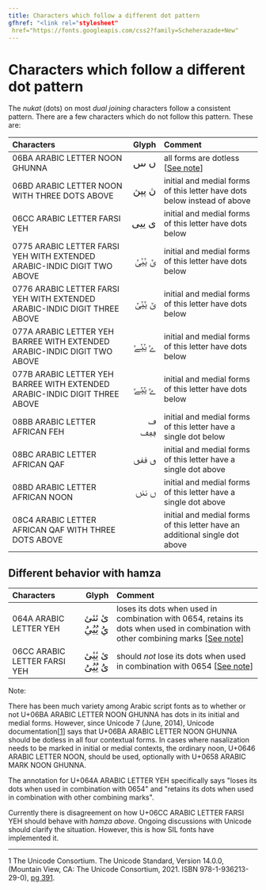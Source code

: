 ```yaml
---
title: Characters which follow a different dot pattern
gfhref: "<link rel="stylesheet"
 href="https://fonts.googleapis.com/css2?family=Scheherazade+New"
---
```


# Characters which follow a different dot pattern

The _nukat_ (dots) on most _dual joining_ characters follow a consistent pattern. There are a few characters which do not follow this pattern. These are:

Characters | Glyph | Comment
:---------- | ----:  | :-------
06BA ARABIC LETTER NOON GHUNNA | <span dir="rtl" style="font-family: Scheherazade New; font-size: 20px;">&#x06ba; &#x06ba;&#x06ba;&#x06ba;</span> | all forms are dotless [[See note](\*)] |
06BD ARABIC LETTER NOON WITH THREE DOTS ABOVE | <span dir="rtl" style="font-family: Scheherazade New; font-size: 20px;">&#x06bd;&#x0020;&#x06bd;&#x06bd;&#x06bd;</span> | initial and medial forms of this letter have dots below instead of above
06CC ARABIC LETTER FARSI YEH | <span dir="rtl" style="font-family: Scheherazade New; font-size: 20px;">&#x06cc;&#x0020;&#x06cc;&#x06cc;&#x06cc;</span> | initial and medial forms of this letter have dots below
0775 ARABIC LETTER FARSI YEH WITH EXTENDED ARABIC-INDIC DIGIT TWO ABOVE | <span dir="rtl" style="font-family: Scheherazade New; font-size: 20px;">&#x0775;&#x0020;&#x0775;&#x0775;&#x0775;</span> | initial and medial forms of this letter have dots below
0776 ARABIC LETTER FARSI YEH WITH EXTENDED ARABIC-INDIC DIGIT THREE ABOVE | <span dir="rtl" style="font-family: Scheherazade New; font-size: 20px;">&#x0776;&#x0020;&#x0776;&#x0776;&#x0776;</span> | initial and medial forms of this letter have dots below
077A ARABIC LETTER YEH BARREE WITH EXTENDED ARABIC-INDIC DIGIT TWO ABOVE | <span dir="rtl" style="font-family: Scheherazade New; font-size: 20px;">&#x077a;&#x0020;&#x077a;&#x077a;&#x077a;</span> | initial and medial forms of this letter have dots below
077B ARABIC LETTER YEH BARREE WITH EXTENDED ARABIC-INDIC DIGIT THREE ABOVE | <span dir="rtl" style="font-family: Scheherazade New; font-size: 20px;">&#x077b;&#x0020;&#x077b;&#x077b;&#x077b;</span> | initial and medial forms of this letter have dots below
08BB ARABIC LETTER AFRICAN FEH | <span dir="rtl" style="font-family: Scheherazade New; font-size: 20px;">&#x08bb;&#x0020;&#x08bb;&#x08bb;&#x08bb;</span> | initial and medial forms of this letter have a single dot below
08BC ARABIC LETTER AFRICAN QAF | <span dir="rtl" style="font-family: Scheherazade New; font-size: 20px;">&#x08bc;&#x0020;&#x08bc;&#x08bc;&#x08bc;</span> | initial and medial forms of this letter have a single dot above
08BD ARABIC LETTER AFRICAN NOON | <span dir="rtl" style="font-family: Scheherazade New; font-size: 20px;">&#x08bd;&#x0020;&#x08bd;&#x08bd;&#x08bd;</span> | initial and medial forms of this letter have a single dot above
08C4 ARABIC LETTER AFRICAN QAF WITH THREE DOTS ABOVE | <span dir="rtl" style="font-family: Scheherazade New; font-size: 20px;">&#x08c4;&#x0020;&#x08c4;&#x08c4;&#x08c4;</span> | initial and medial forms of this letter have an additional single dot above|

## Different behavior with hamza

Characters | Glyph | Comment
:---------- | ----:  | :-------
064A ARABIC LETTER YEH | <span dir="rtl" style="font-family: Scheherazade New; font-size: 20px;">&#x064a;&#x0654; &#x064a;&#x0654;&#x064a;&#x0654;&#x064a;&#x0654; &#x064a;&#x064f; &#x064a;&#x064f;&#x064a;&#x064f;&#x064a;&#x064f;</span> | loses its dots when used in combination with 0654, retains its dots when used in combination with other combining marks [[See note](\*)] |
06CC ARABIC LETTER FARSI YEH | <span dir="rtl" style="font-family: Scheherazade New; font-size: 20px;">&#x06cc;&#x0654; &#x06cc;&#x0654;&#x06cc;&#x0654;&#x06cc;&#x0654; &#x06cc;&#x064f; &#x06cc;&#x064f;&#x06cc;&#x064f;&#x06cc;&#x064f;</span> | should *not* lose its dots when used in combination with 0654 [[See note](\*)] |


<a name="*">Note:</a> 

There has been much variety among Arabic script fonts as to whether or not U+06BA ARABIC LETTER NOON GHUNNA has dots in its initial and medial forms. However, since Unicode 7 (June, 2014), Unicode documentation[[1](#1)] says that U+06BA ARABIC LETTER NOON GHUNNA should be dotless in all four contextual forms. In cases where nasalization needs to be marked in initial or medial contexts, the ordinary noon, U+0646 ARABIC LETTER NOON, should be used, optionally with U+0658 ARABIC MARK NOON GHUNNA. 

The annotation for U+064A ARABIC LETTER YEH specifically says "loses its dots when used in combination with 0654" and "retains its dots when used in combination with other combining marks".

Currently there is disagreement on how U+06CC ARABIC LETTER FARSI YEH should behave with *hamza above*. Ongoing discussions with Unicode should clarify the situation. However, this is how SIL fonts have implemented it.

---

<a name="1">1</a> The Unicode Consortium. The Unicode Standard, Version 14.0.0, (Mountain View, CA: The Unicode Consortium, 2021. ISBN 978-1-936213-29-0), [pg 391](https://www.unicode.org/versions/Unicode14.0.0/ch09.pdf#page=28).

